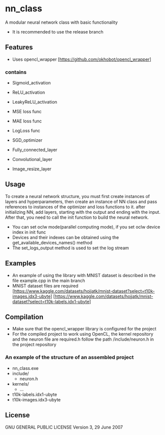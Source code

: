 # nn_class
A modular neural network class with basic functionality
- It is recommended to use the release branch 

## Features
- Uses opencl_wrapper [https://github.com/okhobot/opencl_wrapper]

### contains
 - Sigmoid_activation
 - ReLU_activation
 - LeakyReLU_activation
 
 - MSE loss func
 - MAE loss func
 - LogLoss func

 - SGD_optimizer

 - Fully_connected_layer
 - Convolutional_layer
 - Image_resize_layer


## Usage
To create a neural network structure, you must first create instances of layers and hyperparameters, then create an instance of NN class and pass references to instances of the optimizer and loss functions to it. 
after initializing NN, add layers, starting with the output and ending with the input. After that, you need to call the init function to build the neural network.

- You can set oclw mode(parallel computing mode), if you set oclw device index in init func
- Devices and their indexes can be obtained using the get_available_devices_names() method
- The set_logs_output method is used to set the log stream




## Examples
- An example of using the library with MNIST dataset is described in the file example.cpp in the main branch
- MNIST dataset files are required [https://www.kaggle.com/datasets/hojjatk/mnist-dataset?select=t10k-images.idx3-ubyte] [https://www.kaggle.com/datasets/hojjatk/mnist-dataset?select=t10k-labels.idx1-ubyte]

## Сompilation 
- Make sure that the opencl_wrapper library is configured for the project
- For the compiled project to work using OpenCL, the kernel repository and the neuron file are required.h follow the path /include/neuron.h in the project repository
### An example of the structure of an assembled project
- nn_class.exe
- include/
    - neuron.h
- kernels/
    - ...
- t10k-labels.idx1-ubyte
- t10k-images.idx3-ubyte


## License
GNU GENERAL PUBLIC LICENSE Version 3, 29 June 2007